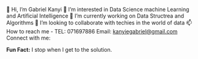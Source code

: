 👋 Hi, I’m Gabriel Kanyi
👀 I’m interested in Data Science machine Learning and Artificial Intelligence
🌱 I’m currently working on Data Structrea and Algorithms
💞️ I’m looking to collaborate with techies in the world of data
📫 How to reach me - TEL: 071697886 Email: kanyiegabriel@gmail.com
Connect with me:

**Fun Fact:** I stop when I get to the solution.
<!---
kanyi-Gabriel/kanyi-Gabriel is a ✨ special ✨ repository because its `README.md` (this file) appears on your GitHub profile.
You can click the Preview link to take a look at your changes.
--->
